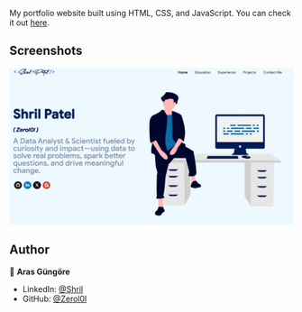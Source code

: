 

My portfolio website built using HTML, CSS, and JavaScript. You can check it out [here](https://zerozulu.github.io).



## Screenshots

<p float="center">
    <img src="https://github.com/ZeroZulu/SP-Portfolio/blob/master/images/portfolio.png" width="800">
</p>



## Author

👤 **Aras Güngöre**

* LinkedIn: [@Shril](https://www.linkedin.com/in/shril-patel-020504284/)
* GitHub: [@Zerol0l](https://github.com/ZeroZulu)
